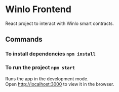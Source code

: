 # Winlo Frontend

React project to interact with Winlo smart contracts.

## Commands

### To install dependencies `npm install`

### To run the project `npm start`

Runs the app in the development mode.\
Open [http://localhost:3000](http://localhost:3000) to view it in the browser.
